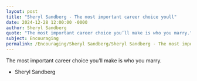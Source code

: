 ```yaml
---
layout: post
title: "Sheryl Sandberg - The most important career choice youll"
date: 2024-12-28 12:00:00 -0000
author: Sheryl Sandberg
quote: "The most important career choice you’ll make is who you marry."
subject: Encouraging
permalink: /Encouraging/Sheryl Sandberg/Sheryl Sandberg - The most important career choice youll
---
```


The most important career choice you’ll make is who you marry.

- Sheryl Sandberg
